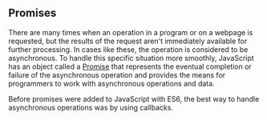 ## Promises

There are many times when an operation in a program or on a webpage is requested, but the results of the request aren't immediately available for further processing. In cases like these, the operation is considered to be asynchronous. To handle this specific situation more smoothly, JavaScript has an object called a [Promise](https://developer.mozilla.org/en-US/docs/Web/JavaScript/Reference/Global_Objects/Promise) that represents the eventual completion or failure of the asynchronous operation and provides the means for programmers to work with asynchronous operations and data.

Before promises were added to JavaScript with ES6, the best way to handle asynchronous operations was by using callbacks.
